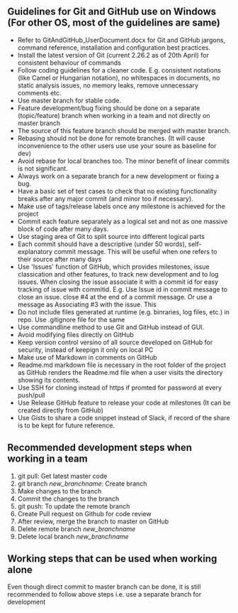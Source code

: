 
## Guidelines for Git and GitHub use on Windows (For other OS, most of the guidelines are same) 

* Refer to GitAndGitHub_UserDocument.docx for Git and GitHub jargons, command reference, installation and configuration best practices.
* Install the latest version of Git (current 2.26.2 as of 20th April) for consistent behaviour of commands
* Follow coding guidelines for a cleaner code. E.g. consistent notations (like Camel or Hungarian notation), no whitespaces in documents, no static analysis issues, no memory leaks, remove unnecessary comments etc.
* Use master branch for stable code. 
* Feature development/bug fixing should be done on a separate (topic/feature) branch when working in a team and not directly on master branch
* The source of this feature branch should be merged with master branch.
* Rebasing should not be done for remote branches. (It will cause inconvenience to the other users use use your soure as baseline for dev)
* Avoid rebase for local branches too. The minor benefit of linear commits is not significant.
* Always work on a separate branch for a new development or fixing a bug.
* Have a basic set of test cases to check that no existing functionality breaks after any major commit (and minor too if necessary).
* Make use of tags/release labels once any milestone is achieved for the project
* Commit each feature separately as a logical set and not as one massive block of code after many days. 
* Use staging area of Git to split source into different logical parts
* Each commit should have a descriptive (under 50 words), self-explanatory commit message. This will be useful when one refers to their source after many days
* Use 'Issues' function of GitHub, which provides milestones, issue classication and other features, to track new development and to log issues.
  When closing the issue associate it with a commit id for easy tracking of issue with commitid. 
  E.g. Use Issue id in commit message to close an issue. 
  close #4 at the end of a commit message. Or use a message as Associating #3 with the issue. This 
* Do not include files generated at runtime (e.g. binraries, log files, etc.) in repo. Use .gitignore file for the same
* Use commandline method to use Git and GitHub instead of GUI.
* Avoid modifying files directly on GitHub
* Keep version control versino of all source developed on GitHub for security, instead of keepign it only on local PC
* Make use of Markdown in comments on GitHub
* Readme.md markdown file is necessary in the root folder of the project as GitHub renders the Readme.md file when a user visits the directory showing its contents.
* Use SSH for cloning instead of https if promted for password at every push/pull
* Use Release GitHub feature to release your code at milestones (It can be created directly from GitHub)
* Use Gists to share a code snippet instead of Slack, if record of the share is to be kept for future reference.

## Recommended development steps when working in a team
1. git pull: Get latest master code
1. git branch *new_branchname*: Create branch
1. Make changes to the branch
1. Commit the changes to the branch
1. git push: To update the remote branch
1. Create Pull request on Github for code review
1. After review, merge the branch to master on GitHub
1. Delete remote branch *new_branchname*
1. Delete local branch *new_branchname*

## Working steps that can be used when working alone
Even though direct commit to master branch can be done, it is still recommended to follow above steps i.e. use a separate branch for development

